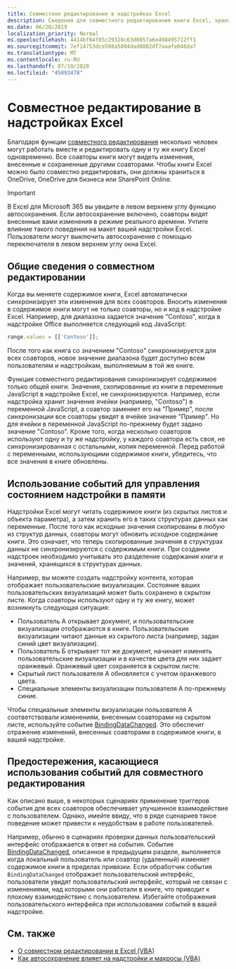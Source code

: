 ```yaml
---
title: Совместное редактирование в надстройках Excel
description: Сведения для совместного редактирования книги Excel, хранящейся в OneDrive, OneDrive для бизнеса или SharePoint Online.
ms.date: 06/20/2019
localization_priority: Normal
ms.openlocfilehash: 4414bf64f05c29328c63d0857a6e498495712ff1
ms.sourcegitcommit: 7ef14753dce598a5804dad8802df7aaafe046da7
ms.translationtype: MT
ms.contentlocale: ru-RU
ms.lasthandoff: 07/10/2020
ms.locfileid: "45093478"
---
```

# <a name="coauthoring-in-excel-add-ins"></a>Совместное редактирование в надстройках Excel  

Благодаря функции [совместного редактирования](https://support.office.com/article/Collaborate-on-Excel-workbooks-at-the-same-time-with-co-authoring-7152aa8b-b791-414c-a3bb-3024e46fb104) несколько человек могут работать вместе и редактировать одну и ту же книгу Excel одновременно. Все соавторы книги могут видеть изменения, внесенные и сохраненные другими соавторами. Чтобы книги Excel можно было совместно редактировать, они должны храниться в OneDrive, OneDrive для бизнеса или SharePoint Online.

> [!IMPORTANT]
> В Excel для Microsoft 365 вы увидите в левом верхнем углу функцию автосохранения. Если автосохранение включено, соавторы видят внесенные вами изменения в режиме реального времени. Учтите влияние такого поведения на макет вашей надстройки Excel. Пользователи могут выключить автосохранение с помощью переключателя в левом верхнем углу окна Excel.

## <a name="coauthoring-overview"></a>Общие сведения о совместном редактировании

Когда вы меняете содержимое книги, Excel автоматически синхронизирует эти изменения для всех соавторов. Вносить изменения в содержимое книги могут не только соавторы, но и код в надстройке Excel. Например, для диапазона задается значение "Contoso", когда в надстройке Office выполняется следующий код JavaScript:

```js
range.values = [['Contoso']];
```
После того как книга со значением "Contoso" синхронизируется для всех соавторов, новое значение диапазона будет доступно всем пользователям и надстройкам, выполняемым в той же книге.

Функция совместного редактирования синхронизирует содержимое только общей книги. Значения, скопированные из книги в переменные JavaScript в надстройке Excel, не синхронизируются. Например, если надстройка хранит значение ячейки (например, "Contoso") в переменной JavaScript, а соавтор заменяет его на "Пример", после синхронизации все соавторы увидят в ячейке значение "Пример". Но для ячейки в переменной JavaScript по-прежнему будет задано значение "Contoso". Кроме того, когда несколько соавторов используют одну и ту же надстройку, у каждого соавтора есть своя, не синхронизированная с остальными, копия переменной. Перед работой с переменными, использующими содержимое книги, убедитесь, что все значения в книге обновлены.

## <a name="use-events-to-manage-the-in-memory-state-of-your-add-in"></a>Использование событий для управления состоянием надстройки в памяти

Надстройки Excel могут читать содержимое книги (из скрытых листов и объекта параметра), а затем хранить его в таких структурах данных как переменные. После того как исходные значения скопированы в любую из структур данных, соавторы могут обновить исходное содержание книги. Это означает, что теперь скопированные значения в структурах данных не синхронизируются с содержимым книги. При создании надстроек необходимо учитывать это разделение содержания книги и значений, хранящихся в структурах данных.

Например, вы можете создать надстройку контента, которая отображает пользовательские визуализации. Состояние ваших пользовательских визуализаций может быть сохранено в скрытом листе. Когда соавторы используют одну и ту же книгу, может возникнуть следующая ситуация:

- Пользователь A открывает документ, и пользовательские визуализации отображаются в книге. Пользовательские визуализации читают данные из скрытого листа (например, задан синий цвет визуализации).
- Пользователь Б открывает тот же документ, начинает изменять пользовательские визуализации и в качестве цвета для них задает оранжевый. Оранжевый цвет сохраняется в скрытом листе.
- Скрытый лист пользователя А обновляется с учетом оранжевого цвета.
- Специальные элементы визуализации пользователя А по-прежнему синие.

Чтобы специальные элементы визуализации пользователя А соответствовали изменениям, внесенным соавторами на скрытом листе, используйте событие [BindingDataChanged](/javascript/api/office/office.bindingdatachangedeventargs). Это обеспечит отражение изменений, внесенных соавторами в содержимое книги, в вашей надстройке.

## <a name="caveats-to-using-events-with-coauthoring"></a>Предостережения, касающиеся использования событий для совместного редактирования

Как описано выше, в некоторых сценариях применение  триггеров события для всех соавторов обеспечивает улучшенное взаимодействие с пользователем. Однако, имейте ввиду, что в ряде сценариев такое поведение может привести к неудобствам в работе пользователей. 

Например, обычно в сценариях проверки данных пользовательский интерфейс отображается в ответ на события. Событие [BindingDataChanged](/javascript/api/office/office.bindingdatachangedeventargs), описанное в предыдущем разделе, выполняется когда локальный пользователь или соавтор (удаленный) изменяет содержимое книги в пределах привязки. Если обработчик события `BindingDataChanged` отображает пользовательский интерфейс, пользователи увидят пользовательский интерфейс, который не связан с изменениями, над которыми они работали в книге, что приводит к плохому взаимодействию с пользователем. Избегайте отображения пользовательского интерфейса при использовании событий в вашей надстройке.

## <a name="see-also"></a>См. также

- [О совместном редактировании в Excel (VBA)](/office/vba/excel/concepts/about-coauthoring-in-excel)
- [Как автосохранение влияет на надстройки и макросы (VBA)](/office/vba/library-reference/concepts/how-autosave-impacts-addins-and-macros)
